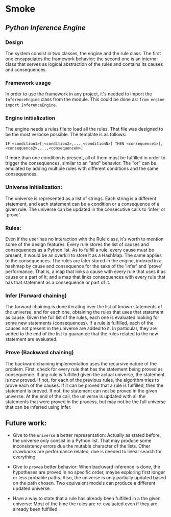 # Smoke
## _Python Inference Engine_

### Design

The system consist in two classes, the engine and the rule class. The first one encapsulates the framework behavior; the second one is an internal class that serves as logical abstraction of the rules and contains its causes and consequences. 

### Framework usage
In order to use the framework in any project, it's needed to import the `InferenceEngine` class from the module. This could be done as: ```from engine import InferenceEngine```. 

### Engine initialization

The engine needs a rules file to load all the rules. That file was designed to be the most verbose possible. The template is as follows:
```
IF <condition1>[,<condition2>,...,<conditionN>] THEN <consequence1>[,<consequence2>,...,<consequenceN>]
```
If more than one condition is present, all of them must be fulfilled in order to trigger the consequences, similar to an "and" behavior. The "or" can be emulated by adding multiple rules with different conditions and the same consequences.

### Universe initialization:

The universe is represented as a list of strings. Each string is a different statement, and each statement can be a condition or a consequence of a given rule. The universe can be updated in the consecutive calls to 'infer' or 'prove'.

### Rules:

Even if the user has no interaction with the Rule class, it's worth to mention some of the design features. Every rule stores the list of causes and consequences as a Python list. As to fulfill a rule, every cause must be present, it would be an overkill to store it as a HashMap. The same applies to the consequences.
The rules are later stored in the engine, indexed in a hashmap by cause and consequence for the sake of the 'infer' and 'prove' performance. That is, a map that links a cause with every rule that uses it as cause or a part of it; and a map that links consequences with every rule that has that statement as a consequence or part of it. 

### Infer (Forward chaining)

The forward chaining is done iterating over the list of known statements of the universe, and for each one, obtaining the rules that uses that statement as cause. Given the full list of the rules, each one is evaluated looking for some new statements (consequences). If a rule is fulfilled, each of the causes not present in the universe are added to it. In particular, they are added to the end of the list to guarantee that the rules related to the new statement are evaluated.

### Prove (Backward chaining)

The backward chaining implementation uses the recursive nature of the problem. First, check for every rule that has the statement being proved as consequence. If any rule is fulfilled given the actual universe, the statement is now proved. If not, for each of the previous rules, the algorithm tries to prove each of the causes. If it can be proved that a rule is fulfilled, then the statement is proved. If not, the statement can not be proved in the given universe.
At the end of the call, the universe is updated with all the statements that were proved in the process, but may not be the full universe that can be inferred using infer.


## Future work:

* Give to the `universe` a better representation: Actually as stated before, the universe only consist in a Python list. That may produce some inconsistency errors due the mutable character of the lists. Other drawbacks are performance related, due is needed to linear search for everything.

* Give to `prove`a better behavior: When backward inference is done, the hypotheses are proved in no specific order, maybe exploring first longer or less probable paths. Also, the universe is only partially updated based on the path chosen. Two equivalent models can produce a different updated universe.

* Have a way to state that a rule has already been fulfilled in a the given universe: Most of the time the rules are re-evaluated even if they are already been fulfilled. 
